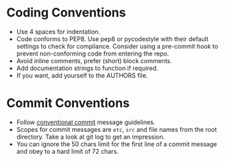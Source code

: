 # Coding Conventions

* Use 4 spaces for indentation.
* Code conforms to PEP8. Use pep8 or pycodestyle with their default settings to check for compliance. Consider using a pre-commit hook to prevent non-conforming code from entering the repo.
* Avoid inline comments, prefer (short) block comments.
* Add documentation strings to function if required.
* If you want, add yourself to the AUTHORS file.

# Commit Conventions

* Follow [conventional commit](https://www.conventionalcommits.org) message guidelines.
* Scopes for commit messages are `etc`, `src` and file names from the root directory. Take a look at git log to get an impression.
* You can ignore the 50 chars limit for the first line of a commit message and obey to a hard limit of 72 chars.
